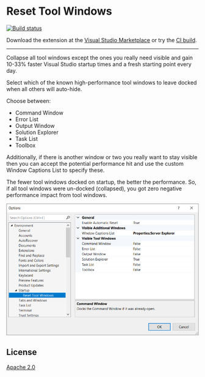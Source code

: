 # Reset Tool Windows

[![Build status](https://ci.appveyor.com/api/projects/status/fb4rkem5vayl1u5q?svg=true)](https://ci.appveyor.com/project/madskristensen/resettoolwindows)

Download the extension at the
[Visual Studio Marketplace](https://marketplace.visualstudio.com/items?itemName=MadsKristensen.ResetToolWindow)
or try the
[CI build](http://vsixgallery.com/extension/MadsKristensen.ResetToolWindow/).

---------------------------------------

Collapse all tool windows except the ones you really need visible and gain 10-33% faster Visual Studio startup times and a fresh starting point every day.

Select which of the known high-performance tool windows to leave docked when all others will auto-hide. 

Choose between:

* Command Window
* Error List
* Output Window
* Solution Explorer
* Task List
* Toolbox

Additionally, if there is another window or two you really want to stay visible then you can accept the potential performance hit and use the custom Window Captions List to specify these.

The fewer tool windows docked on startup, the better the performance. So, if all tool windows were un-docked (collapsed), you got zero negative performance impact from tool windows.


![Options](art/options.png)

## License
[Apache 2.0](LICENSE)

